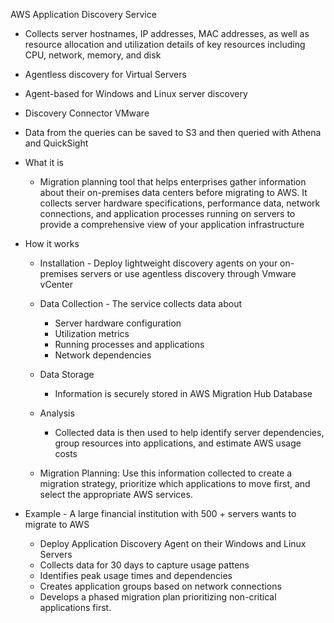 AWS Application Discovery Service

- Collects server hostnames, IP addresses, MAC addresses, as well as resource allocation and utilization details of key resources including CPU, network, memory, and disk
- Agentless discovery for Virtual Servers
- Agent-based for Windows and Linux server discovery
- Discovery Connector VMware
- Data from the queries can be saved to S3 and then queried with Athena and QuickSight
- What it is
    
    - Migration planning tool that helps enterprises gather information about their on-premises data centers before migrating to AWS. It collects server hardware specifications, performance data, network connections, and application processes running on servers to provide a comprehensive view of your application infrastructure
- How it works
    
    - Installation - Deploy lightweight discovery agents on your on-premises servers or use agentless discovery through Vmware vCenter
    - Data Collection - The service collects data about
        
        - Server hardware configuration
        - Utilization metrics
        - Running processes and applications
        - Network dependencies
    - Data Storage
        
        - Information is securely stored in AWS Migration Hub Database
    - Analysis
        
        - Collected data is then used to help identify server dependencies, group resources into applications, and estimate AWS usage costs
    - Migration Planning: Use this information collected to create a migration strategy, prioritize which applications to move first, and select the appropriate AWS services.
- Example - A large financial institution with 500 + servers wants to migrate to AWS
    
    - Deploy Application Discovery Agent on their Windows and Linux Servers
    - Collects data for 30 days to capture usage pattens
    - Identifies peak usage times and dependencies
    - Creates application groups based on network connections
    - Develops a phased migration plan prioritizing non-critical applications first.
